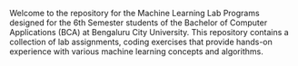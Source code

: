 Welcome to the repository for the Machine Learning Lab Programs designed for the 6th Semester students of the Bachelor of Computer Applications (BCA) at Bengaluru City University. 
This repository contains a collection of lab assignments, coding exercises that provide hands-on experience with various machine learning concepts and algorithms.
